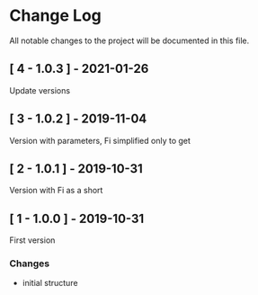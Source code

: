 # Change Log
All notable changes to the project will be documented in this file.

## [ 4 - 1.0.3 ] - 2021-01-26
Update versions

## [ 3 - 1.0.2 ] - 2019-11-04
Version with parameters, Fi simplified only to get

## [ 2 - 1.0.1 ] - 2019-10-31
Version with Fi as a short

## [ 1 - 1.0.0 ] - 2019-10-31
First version

### Changes
- initial structure
